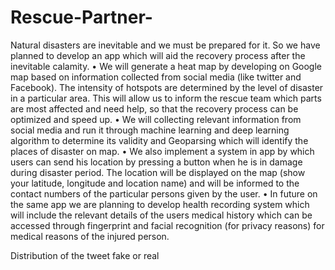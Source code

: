 # Rescue-Partner-
Natural disasters are inevitable and we must be prepared for it. So we have planned to develop an app which will aid the recovery process after the inevitable calamity.
•	We will generate a heat map by developing on Google map based on information collected from social media (like twitter and Facebook). The intensity of hotspots are determined by the level of disaster in a particular area. This will allow us to inform the rescue team which parts are most affected and need help, so that the recovery process can be optimized and speed up. 
•	We will collecting relevant information from social media and run it through machine learning and deep learning algorithm to determine its validity and Geoparsing which will identify the places of disaster on map. 
•	We also implement a system in app by which users can send his location by pressing a button when he is in damage during disaster period. The location will be displayed on the map (show your latitude, longitude and location name) and will be informed to the contact numbers of the particular persons given by the user. 
•	In future on the same app we are planning to develop health recording system which will include the relevant details of the users medical history which can be accessed through fingerprint and facial recognition (for privacy reasons) for medical reasons of the injured person. 


Distribution of the tweet fake or real

